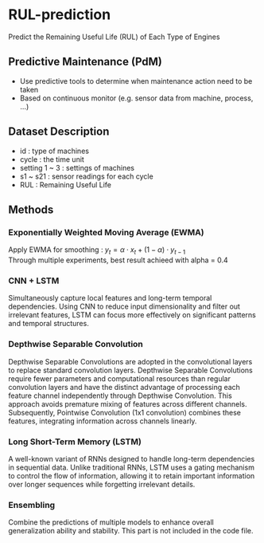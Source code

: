 # RUL-prediction
Predict the Remaining Useful Life (RUL) of Each Type of Engines

## Predictive Maintenance (PdM)
- Use predictive tools to determine when maintenance action need to be taken
- Based on continuous monitor (e.g. sensor data from machine, process, …)

## Dataset Description
- id : type of machines
- cycle : the time unit
- setting 1 ~ 3 : settings of machines
- s1 ~ s21 : sensor readings for each cycle
- RUL :  Remaining Useful Life

## Methods
### Exponentially Weighted Moving Average (EWMA)
Apply EWMA for smoothing : $y_t = \alpha \cdot x_t + (1 - \alpha) \cdot y_{t-1}$  
Through multiple experiments, best result achieed with alpha = 0.4
### CNN + LSTM
Simultaneously capture local features and long-term temporal dependencies. Using CNN to reduce input dimensionality and filter out irrelevant features, LSTM can focus more effectively on significant patterns and temporal structures.
### Depthwise Separable Convolution
Depthwise Separable Convolutions are adopted in the convolutional layers to replace standard convolution layers. Depthwise Separable Convolutions require fewer parameters and computational resources than regular convolution layers and have the distinct advantage of processing each feature channel independently through Depthwise Convolution. This approach avoids premature mixing of features across different channels. Subsequently, Pointwise Convolution (1x1 convolution) combines these features, integrating information across channels linearly. 
### Long Short-Term Memory (LSTM)
A well-known variant of RNNs designed to handle long-term dependencies in sequential data. Unlike traditional RNNs, LSTM uses a gating mechanism to control the flow of information, allowing it to retain important information over longer sequences while forgetting irrelevant details.
### Ensembling
Combine the predictions of multiple models to enhance overall generalization ability and stability. This part is not included in the code file.
